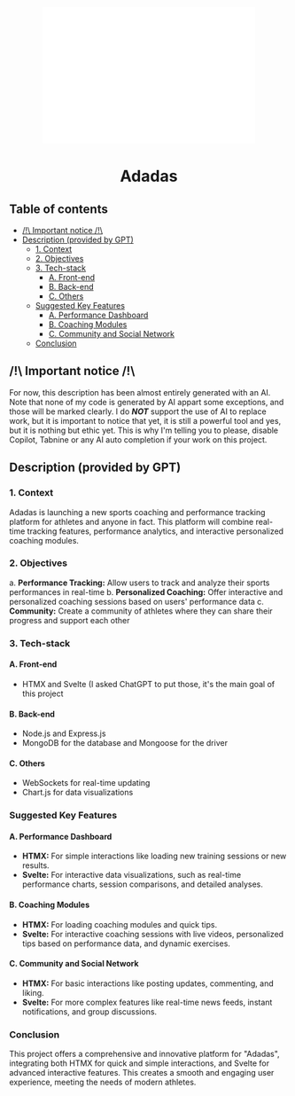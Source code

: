 <!-- Use of Markdown All in One -> https://marketplace.cursorapi.com/items?itemName=yzhang.markdown-all-in-one -->

<div align=center>

![Adadas Logo](logo.svg)

</div>

<h1 align=center>Adadas</h1>

## Table of contents <!-- omit in toc -->

- [/!\\ Important notice /!\\](#-important-notice-)
- [Description (provided by GPT)](#description-provided-by-gpt)
  - [1. Context](#1-context)
  - [2. Objectives](#2-objectives)
  - [3. Tech-stack](#3-tech-stack)
    - [A. Front-end](#a-front-end)
    - [B. Back-end](#b-back-end)
    - [C. Others](#c-others)
  - [Suggested Key Features](#suggested-key-features)
    - [A. Performance Dashboard](#a-performance-dashboard)
    - [B. Coaching Modules](#b-coaching-modules)
    - [C. Community and Social Network](#c-community-and-social-network)
  - [Conclusion](#conclusion)

## /!\ Important notice /!\

For now, this description has been almost entirely generated with an AI. Note that none of my code is generated by AI appart some exceptions, and those will be marked clearly. I do ***NOT*** support the use of AI to replace work, but it is important to notice that yet, it is still a powerful tool and yes, but it is nothing but ethic yet. This is why I'm telling you to please, disable Copilot, Tabnine or any AI auto completion if your work on this project.

## Description (provided by GPT)

### 1. Context

Adadas is launching a new sports coaching and performance tracking platform for athletes and anyone in fact. This platform will combine real-time tracking features, performance analytics, and interactive personalized coaching modules.

### 2. Objectives

a. **Performance Tracking:** Allow users to track and analyze their sports performances in real-time
b. **Personalized Coaching:** Offer interactive and personalized coaching sessions based on users' performance data
c. **Community:** Create a community of athletes where they can share their progress and support each other

### 3. Tech-stack

#### A. Front-end

- HTMX and Svelte (I asked ChatGPT to put those, it's the main goal of this project

#### B. Back-end

- Node.js and Express.js
- MongoDB for the database and Mongoose for the driver

#### C. Others

- WebSockets for real-time updating
- Chart.js for data visualizations

### Suggested Key Features

#### A. Performance Dashboard

- **HTMX:** For simple interactions like loading new training sessions or new results.
- **Svelte:** For interactive data visualizations, such as real-time performance charts, session comparisons, and detailed analyses.

#### B. Coaching Modules

- **HTMX:** For loading coaching modules and quick tips.
- **Svelte:** For interactive coaching sessions with live videos, personalized tips based on performance data, and dynamic exercises.

#### C. Community and Social Network

- **HTMX:** For basic interactions like posting updates, commenting, and liking.
- **Svelte:** For more complex features like real-time news feeds, instant notifications, and group discussions.

### Conclusion
This project offers a comprehensive and innovative platform for "Adadas", integrating both HTMX for quick and simple interactions, and Svelte for advanced interactive features. This creates a smooth and engaging user experience, meeting the needs of modern athletes.

